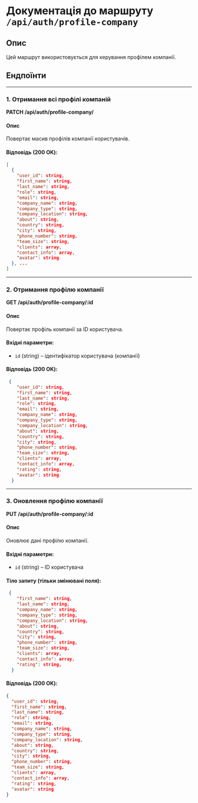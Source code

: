 # Документація до маршруту `/api/auth/profile-company`

## Опис

Цей маршрут використовується для керування профілем компанії.

## Ендпоїнти

---

### 1. Отримання всі профілі компаній

**PATCH /api/auth/profile-company/**

#### Опис

Повертає масив профілів компанії користувачів.

#### Відповідь (200 OK):

```json
[
  {
    "user_id": string,
    "first_name": string,
    "last_name": string,
    "role": string,
    "email": string,
    "company_name": string,
    "company_type": string,
    "company_location": string,
    "about": string,
    "country": string,
    "city": string,
    "phone_number": string,
    "team_size": string,
    "clients": array,
    "contact_info": array,
    "avatar": string
  }, ...
]
```

---

### 2. Отримання профілю компанії

**GET /api/auth/profile-company/:id**

#### Опис

Повертає профіль компанії за ID користувача.

#### Вхідні параметри:

- `id` (string) – ідентифікатор користувача (компанії)

#### Відповідь (200 OK):

```json
 {
    "user_id": string,
    "first_name": string,
    "last_name": string,
    "role": string,
    "email": string,
    "company_name": string,
    "company_type": string,
    "company_location": string,
    "about": string,
    "country": string,
    "city": string,
    "phone_number": string,
    "team_size": string,
    "clients": array,
    "contact_info": array,
    "rating": string,
    "avatar": string
  }
```

---

### 3. Оновлення профілю компанії

**PUT /api/auth/profile-company/:id**

#### Опис

Оновлює дані профілю компанії.

#### Вхідні параметри:

- `id` (string) – ID користувача

#### Тіло запиту (тільки змінювані поля):

```json
 {
    "first_name": string,
    "last_name": string,
    "company_name": string,
    "company_type": string,
    "company_location": string,
    "about": string,
    "country": string,
    "city": string,
    "phone_number": string,
    "team_size": string,
    "clients": array,
    "contact_info": array,
    "rating": string,
  }
```

#### Відповідь (200 OK):

```json
{
  "user_id": string,
  "first_name": string,
  "last_name": string,
  "role": string,
  "email": string,
  "company_name": string,
  "company_type": string,
  "company_location": string,
  "about": string,
  "country": string,
  "city": string,
  "phone_number": string,
  "team_size": string,
  "clients": array,
  "contact_info": array,
  "rating": string,
  "avatar": string
}
```
